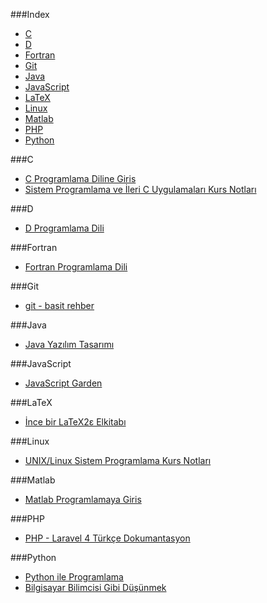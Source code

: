 ###Index
* [C](#c)
* [D](#d)
* [Fortran](#fortran)
* [Git](#git)
* [Java](#java)
* [JavaScript](#javascript)
* [LaTeX](#latex)
* [Linux](#linux)
* [Matlab](#matlab)
* [PHP](#php)
* [Python](#python)


###C
* [C Programlama Diline Giris](http://www1.gantep.edu.tr/~bingul/c/index.php)
* [Sistem Programlama ve İleri C Uygulamaları Kurs Notları](http://www.kaanaslan.com/resource/course_note/download_file.php?file_id=16)


###D
* [D Programlama Dili](http://ddili.org/ders/d/D_Programlama_Dili.pdf)
 

###Fortran
* [Fortran Programlama Dili](http://www1.gantep.edu.tr/~bingul/f95/index.php)


###Git
* [git - basit rehber](http://rogerdudler.github.io/git-guide/index.tr.html)

###Java
* [Java Yazılım Tasarımı](http://tdsoftware.net/2011/09/23/java-yazalim-tasarimi-kitabi-pdf/)

###JavaScript
* [JavaScript Garden](http://bonsaiden.github.io/JavaScript-Garden/tr)


###LaTeX
* [İnce bir LaTeX2ε Elkitabı](http://www.ctan.org/tex-archive/info/lshort/turkish)
 

###Linux
* [UNIX/Linux Sistem Programlama Kurs Notları](http://www.kaanaslan.com/resource/course_note/course_note.php)

###Matlab
* [Matlab Programlamaya Giris](http://ismailari.com/blog/matlab-programlamaya-giris/)

###PHP
* [PHP - Laravel 4 Türkçe Dokumantasyon](https://leanpub.com/laravel4-tr)


###Python
* [Python ile Programlama](http://belgeler.istihza.com/py3/)
* [Bilgisayar Bilimcisi Gibi Düşünmek](http://yzgrafik.ege.edu.tr/~tekrei/dersler/bbgd_p/BBGD_PIO.pdf)
